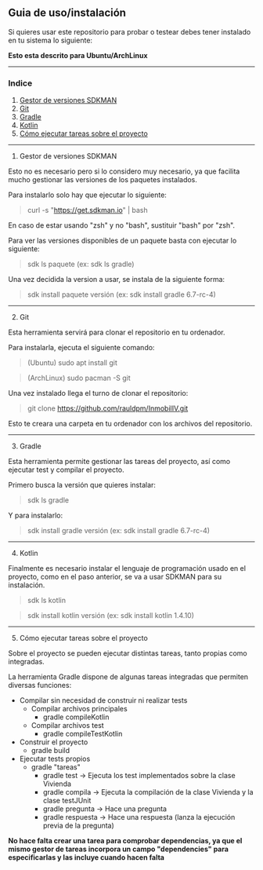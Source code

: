 ## Guia de uso/instalación

Si quieres usar este repositorio para probar o testear debes tener instalado en tu sistema lo siguiente:

**Esto esta descrito para Ubuntu/ArchLinux**

---
### Indice

1. [Gestor de versiones SDKMAN](#id1)
2. [Git](#id2)
3. [Gradle](#id3)
4. [Kotlin](#id4)
5. [Cómo ejecutar tareas sobre el proyecto](#id5)


---
1. Gestor de versiones SDKMAN <a id="id2"></a>

Esto no es necesario pero si lo considero muy necesario, ya que facilita mucho gestionar las versiones de los paquetes instalados.

Para instalarlo solo hay que ejecutar lo siguiente:

> curl -s "https://get.sdkman.io" | bash

En caso de estar usando "zsh" y no "bash", sustituir "bash" por "zsh".

Para ver las versiones disponibles de un paquete basta con ejecutar lo siguiente:

> sdk ls paquete (ex: sdk ls gradle)

Una vez decidida la version a usar, se instala de la siguiente forma:

> sdk install paquete versión (ex: sdk install gradle 6.7-rc-4)

---
2. Git <a id="id3"></a>

Esta herramienta servirá para clonar el repositorio en tu ordenador.

Para instalarla, ejecuta el siguiente comando:

> (Ubuntu) sudo apt install git

> (ArchLinux) sudo pacman -S git

Una vez instalado llega el turno de clonar el repositorio:

> git clone https://github.com/rauldpm/InmobilIV.git

Esto te creara una carpeta en tu ordenador con los archivos del repositorio.

---
3. Gradle <a id="id4"></a>

Esta herramienta permite gestionar las tareas del proyecto, así como ejecutar test y compilar el proyecto.

Primero busca la versión que quieres instalar:

> sdk ls gradle

Y para instalarlo:

> sdk install gradle versión (ex: sdk install gradle 6.7-rc-4)


---
4. Kotlin <a id="id5"></a>

Finalmente es necesario instalar el lenguaje de programación usado en el proyecto, como en el paso anterior, se va a usar SDKMAN para su instalación.

>sdk ls kotlin

>sdk install kotlin versión (ex: sdk install kotlin 1.4.10)

---
5. Cómo ejecutar tareas sobre el proyecto <a id="id5"></a>

Sobre el proyecto se pueden ejecutar distintas tareas, tanto propias como integradas.

La herramienta Gradle dispone de algunas tareas integradas que permiten diversas funciones:

- Compilar sin necesidad de construir ni realizar tests
  - Compilar archivos principales
    - gradle compileKotlin
  - Compilar archivos test
    - gradle compileTestKotlin
- Construir el proyecto
  - gradle build
- Ejecutar tests propios
  - gradle "tareas"
    - gradle test -> Ejecuta los test implementados sobre la clase Vivienda
    - gradle compila -> Ejecuta la compilación de la clase Vivienda y la clase testJUnit
    - gradle pregunta -> Hace una pregunta
    - gradle respuesta -> Hace una respuesta (lanza la ejecución previa de la pregunta)

**No hace falta crear una tarea para comprobar dependencias, ya que el mismo gestor de tareas incorpora un campo "dependencies" para especificarlas y las incluye cuando hacen falta**